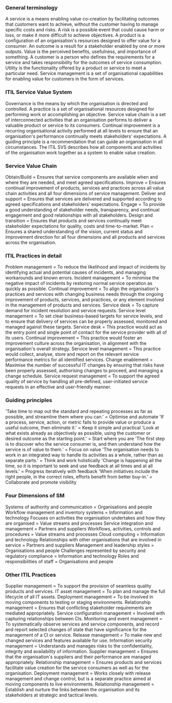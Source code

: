 ### General terminology
A service is a means enabling value co-creation by facilitating outcomes that customers want to achieve, without the customer having to manage specific costs and risks.
A risk is a possible event that could cause harm or loss, or make it more difficult to achieve objectives.
A product is a configuration of an organisation's resources designed to offer value for a consumer.
An outcome is a result for a stakeholder enabled by one or more outputs.
Value is the perceived benefits, usefulness, and importance of something.
A customer is a person who defines the requirements for a service and takes responsibility for the outcomes of service consumption.
Utility is the functionality offered by a product or service to meet a particular need.
Service management is a set of organisational capabilities for enabling value for customers in the form of services.

### ITIL Service Value System
Governance is the means by which the organisation is directed and controlled.
A practice is a set of organisational resources designed for performing work or accomplishing an objective.
Service value chain is a set of interconnected activities that an organisation performs to deliver a valuable product or service to its consumers.
Continual improvement is a recurring organisational activity performed at all levels to ensure that an organisation's performance continually meets stakeholders' expectations.
A guiding principle is a recommendation that can guide an organisation in all circumstances.
The ITIL SVS describes how all components and activities of the organisation work together as a system to enable value creation.

### Service Value Chain
Obtain/Build = Ensures that service components are available when and where they are needed, and meet agreed specifications.
Improve = Ensures continual improvement of products, services and practices across all value chain activities and all four dimensions of service management.
Deliver and support = Ensures that services are delivered and supported according to agreed specifications and stakeholders' expectations.
Engage = To provide a good understanding of stakeholder needs, transparency, and continual engagement and good relationships with all stakeholders.
Design and transition = Ensures that products and services continually meet stakeholder expectations for quality, costs and time-to-market.
Plan = Ensures a shared understanding of the vision, current status and improvement direction for all four dimensions and all products and services across the organisation.

### ITIL Practices in detail
Problem management = To reduce the likelihood and impact of incidents by identifying actual and potential causes of incidents, and managing workarounds and known errors.
Incident management = To minimise the negative impact of incidents by restoring normal service operation as quickly as possible.
Continual improvement = To align the organisation's practices and services with changing business needs through the ongoing improvement of products, services, and practices, or any element involved in the management of products and services.
Service desk = To capture demand for incident resolution and service requests.
Service level management = To set clear business-based targets for service levels, and to ensure that delivery of services can be properly assessed, monitored and managed against these targets.
Service desk = This practice would act as the entry point and single point of contact for the service provider with all of its users.
Continual improvement = This practice would foster an improvement culture across the organisation, in alignment with the organisation's overall strategy.
Service level management = This practice would collect, analyse, store and report on the relevant service performance metrics for all identified services.
Change enablement = Maximise the number of successful IT changes by ensuring that risks have been properly assessed, authorising changes to proceed, and managing a change schedule.
Service request management = To support the agreed quality of service by handling all pre-defined, user-initiated service requests in an effective and user-friendly manner.

### Guiding principles
'Take time to map out the standard and repeating processes as far as possible, and streamline them where you can.' = Optimise and automate
'If a process, service, action, or metric fails to provide value or produce a useful outcome, then eliminate it.' = Keep it simple and practical
'Look at what exists already as objectively as possible, using the customer or desired outcome as the starting point.' = Start where you are
'The first step is to discover who the service consumer is, and then understand how the service is of value to them.' = Focus on value
'The organisation needs to work in an integrated way to handle its activities as a whole, rather than as separate parts.' = Think and work holistically
'Change is happening all the time, so it is important to seek and use feedback at all times and at all levels.' = Progress iteratively with feedback
'When initiatives include the right people, in the correct roles, efforts benefit from better buy-in.' = Collaborate and promote visibility

### Four Dimensions of SM
Systems of authority and communication = Organisations and people
Workflow management and inventory systems = Information and technology
Focuses on activities the organisation undertakes and how they are organised = Value streams and processes
Service integration and management = Partners and suppliers
Workflows, activities, controls and procedures = Value streams and processes
Cloud computing = Information and technology
Relationships with other organisations that are involved in service = Partners and suppliers
Management and leadership styles = Organisations and people
Challenges represented by security and regulatory compliance = Information and technology
Roles and responsibilities of staff = Organisations and people

### Other ITIL Practices
Supplier management = To support the provision of seamless quality products and services.
IT asset management = To plan and manage the full lifecycle of all IT assets.
Deployment management = To be involved in moving components to testing or staging environments.
Relationship management = Ensures that conflicting stakeholder requirements are mediated appropriately.
Service configuration management = Involved with capturing relationships between Cls.
Monitoring and event management = To systematically observe services and service components, and record and report selected changes of state that have significance for the management of a Cl or service.
Release management = To make new and changed services and features available for use.
Information security management = Understands and manages risks to the confidentiality, integrity and availability of information.
Supplier management = Ensures that the organisation's suppliers and their performance are managed appropriately.
Relationship management = Ensures products and services facilitate value creation for the service consumers as well as for the organisation.
Deployment management = Works closely with release management and change control, but is a separate practice aimed at moving components to live environments.
Relationship management = Establish and nurture the links between the organisation and its stakeholders at strategic and tactical levels.
